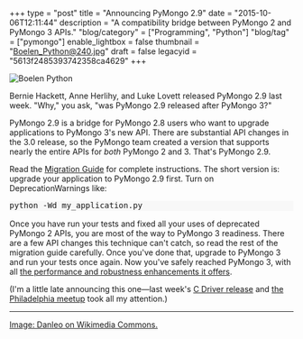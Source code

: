 +++
type = "post"
title = "Announcing PyMongo 2.9"
date = "2015-10-06T12:11:44"
description = "A compatibility bridge between PyMongo 2 and PyMongo 3 APIs."
"blog/category" = ["Programming", "Python"]
"blog/tag" = ["pymongo"]
enable_lightbox = false
thumbnail = "Boelen_Python@240.jpg"
draft = false
legacyid = "5613f2485393742358ca4629"
+++

<p><img style="display:block; margin-left:auto; margin-right:auto;" src="Boelen_Python.jpg" alt="Boelen Python" title="Boelen Python" /></p>
<p>Bernie Hackett, Anne Herlihy, and Luke Lovett released PyMongo 2.9 last week. "Why," you ask, "was PyMongo 2.9 released after PyMongo 3?"</p>
<p>PyMongo 2.9 is a bridge for PyMongo 2.8 users who want to upgrade applications to PyMongo 3's new API. There are substantial API changes in the 3.0 release, so the PyMongo team created a version that supports nearly the entire APIs for <em>both</em> PyMongo 2 and 3. That's PyMongo 2.9.</p>
<p>Read the <a href="http://api.mongodb.org/python/2.9/migrate-to-pymongo3.html">Migration Guide</a> for complete instructions. The short version is: upgrade your application to PyMongo 2.9 first. Turn on DeprecationWarnings like:</p>
<div class="codehilite" style="background: #f8f8f8"><pre style="line-height: 125%">python -Wd my_application.py
</pre></div>


<p>Once you have run your tests and fixed all your uses of deprecated PyMongo 2 APIs, you are most of the way to PyMongo 3 readiness. There are a few API changes this technique can't catch, so read the rest of the migration guide carefully. Once you've done that, upgrade to PyMongo 3 and run your tests once again. Now you've safely reached PyMongo 3, with all <a href="/blog/announcing-pymongo-3/">the performance and robustness enhancements it offers</a>.</p>
<p>(I'm a little late announcing this one&mdash;last week's <a href="/blog/announcing-libbson-and-libmongoc-1-2-0-release-candidate/">C Driver release</a> and <a href="/blog/march-to-triumph-as-a-mentor-video/">the Philadelphia meetup</a> took all my attention.)</p>
<hr />
<p><a href="https://commons.wikimedia.org/wiki/File:Boelen_Python_01.jpg">Image: Danleo on Wikimedia Commons.</a></p>
    